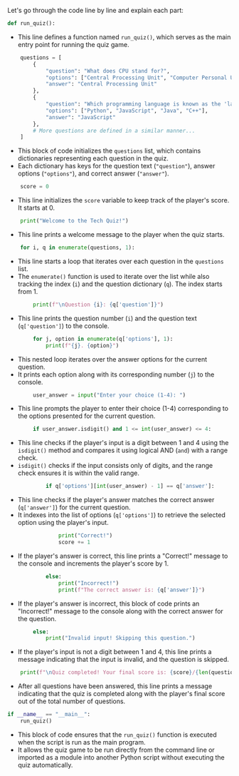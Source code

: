 Let's go through the code line by line and explain each part:

```python
def run_quiz():
```
- This line defines a function named `run_quiz()`, which serves as the main entry point for running the quiz game.

```python
    questions = [
        {
            "question": "What does CPU stand for?",
            "options": ["Central Processing Unit", "Computer Personal Unit", "Central Personal Unit", "None of the above"],
            "answer": "Central Processing Unit"
        },
        {
            "question": "Which programming language is known as the 'language of the web'?",
            "options": ["Python", "JavaScript", "Java", "C++"],
            "answer": "JavaScript"
        },
        # More questions are defined in a similar manner...
    ]
```
- This block of code initializes the `questions` list, which contains dictionaries representing each question in the quiz.
- Each dictionary has keys for the question text (`"question"`), answer options (`"options"`), and correct answer (`"answer"`).

```python
    score = 0
```
- This line initializes the `score` variable to keep track of the player's score. It starts at 0.

```python
    print("Welcome to the Tech Quiz!")
```
- This line prints a welcome message to the player when the quiz starts.

```python
    for i, q in enumerate(questions, 1):
```
- This line starts a loop that iterates over each question in the `questions` list.
- The `enumerate()` function is used to iterate over the list while also tracking the index (`i`) and the question dictionary (`q`). The index starts from 1.

```python
        print(f"\nQuestion {i}: {q['question']}")
```
- This line prints the question number (`i`) and the question text (`q['question']`) to the console.

```python
        for j, option in enumerate(q['options'], 1):
            print(f"{j}. {option}")
```
- This nested loop iterates over the answer options for the current question.
- It prints each option along with its corresponding number (`j`) to the console.

```python
        user_answer = input("Enter your choice (1-4): ")
```
- This line prompts the player to enter their choice (1-4) corresponding to the options presented for the current question.

```python
        if user_answer.isdigit() and 1 <= int(user_answer) <= 4:
```
- This line checks if the player's input is a digit between 1 and 4 using the `isdigit()` method and compares it using logical AND (`and`) with a range check.
- `isdigit()` checks if the input consists only of digits, and the range check ensures it is within the valid range.

```python
            if q['options'][int(user_answer) - 1] == q['answer']:
```
- This line checks if the player's answer matches the correct answer (`q['answer']`) for the current question.
- It indexes into the list of options (`q['options']`) to retrieve the selected option using the player's input.

```python
                print("Correct!")
                score += 1
```
- If the player's answer is correct, this line prints a "Correct!" message to the console and increments the player's score by 1.

```python
            else:
                print("Incorrect!")
                print(f"The correct answer is: {q['answer']}")
```
- If the player's answer is incorrect, this block of code prints an "Incorrect!" message to the console along with the correct answer for the question.

```python
        else:
            print("Invalid input! Skipping this question.")
```
- If the player's input is not a digit between 1 and 4, this line prints a message indicating that the input is invalid, and the question is skipped.

```python
    print(f"\nQuiz completed! Your final score is: {score}/{len(questions)}")
```
- After all questions have been answered, this line prints a message indicating that the quiz is completed along with the player's final score out of the total number of questions.

```python
if __name__ == "__main__":
    run_quiz()
```
- This block of code ensures that the `run_quiz()` function is executed when the script is run as the main program.
- It allows the quiz game to be run directly from the command line or imported as a module into another Python script without executing the quiz automatically.